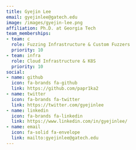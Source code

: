 ```yaml
---
title: Gyejin Lee
email: gyejinlee@gatech.edu
image: /images/gyejin-lee.png
affiliation: Ph.D. at Georgia Tech
team_memberships:
- team: c
  role: Fuzzing Infrastructure & Custom Fuzzers
  priority: 10
- team: infra
  role: Cloud Infrastructure & K8S
  priority: 10
social:
- name: github
  icon: fa-brands fa-github
  link: https://github.com/papr1ka2
- name: twitter
  icon: fa-brands fa-twitter
  link: https://twitter.com/gyejinlee
- name: linkedin
  icon: fa-brands fa-linkedin
  link: https://www.linkedin.com/in/gyejinlee/
- name: email
  icon: fa-solid fa-envelope
  link: mailto:gyejinlee@gatech.edu
---
```


